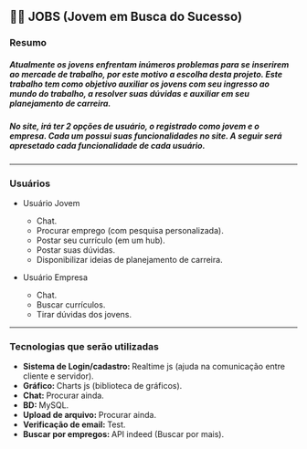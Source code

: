 <h2>
  👷🏼 JOBS (Jovem em Busca do Sucesso)
</h2>

<h3>
  Resumo
</h3>

<h5>
  Atualmente os jovens enfrentam inúmeros problemas para se inserirem ao mercade de trabalho, por este motivo a escolha desta projeto. Este trabalho tem como objetivo auxiliar os jovens com seu ingresso ao mundo do trabalho, a resolver suas dúvidas e auxiliar em seu planejamento de carreira.
</h5>

<h5>
  No site, irá ter 2 opções de usuário, o registrado como jovem e o empresa. Cada um possui suas funcionalidades no site. A seguir será apresetado cada funcionalidade de cada usuário.
</h5>

<hr>

<h3>
  Usuários
</h3>


  - Usuário Jovem
    - Chat.
    - Procurar emprego (com pesquisa personalizada).
    - Postar seu currículo (em um hub).
    - Postar suas dúvidas.
    - Disponibilizar ideias de planejamento de carreira.

  - Usuário Empresa
      - Chat.
      - Buscar currículos.
      - Tirar dúvidas dos jovens.

<hr>

<h3>
  Tecnologias que serão utilizadas
</h3>

- <b> Sistema de Login/cadastro: </b> Realtime js (ajuda na comunicação entre cliente e servidor).
- <b> Gráfico: </b> Charts js (biblioteca de gráficos).
- <b> Chat: </b> Procurar ainda.
- <b> BD: </b> MySQL.
- <b> Upload de arquivo: </b> Procurar ainda.
- <b> Verificação de email: </b> Test.
- <b> Buscar por empregos: </b> API indeed (Buscar por mais).